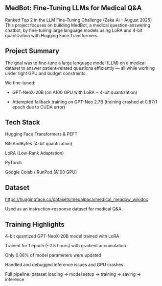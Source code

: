 ## MedBot: Fine-Tuning LLMs for Medical Q&A
Ranked Top 2 in the LLM Fine-Tuning Challenge (Zaka AI – August 2025)
This project focuses on building MedBot, a medical question-answering chatbot, by fine-tuning large language models using LoRA and 4-bit quantization with Hugging Face Transformers.

## Project Summary
The goal was to fine-tune a large language model (LLM) on a medical dataset to answer patient-related questions efficiently — all while working under tight GPU and budget constraints.

We fine-tuned:

- GPT-NeoX-20B (on A100 GPU with LoRA + 4-bit quantization)

- Attempted fallback training on GPT-Neo 2.7B (training crashed at 0.87/1 epoch due to CUDA error)

## Tech Stack
Hugging Face Transformers & PEFT

BitsAndBytes (4-bit quantization)

LoRA (Low-Rank Adaptation)

PyTorch

Google Colab / RunPod (A100 GPU)

## Dataset
https://huggingface.co/datasets/medalpaca/medical_meadow_wikidoc

Used as an instruction-response dataset for medical Q&A.

## Training Highlights
4-bit quantized GPT-NeoX-20B model trained with LoRA

Trained for 1 epoch (~2.5 hours) with gradient accumulation

Only 0.08% of model parameters were updated

Handled and debugged inference issues and GPU crashes

Full pipeline: dataset loading → model setup → training → saving → inference
